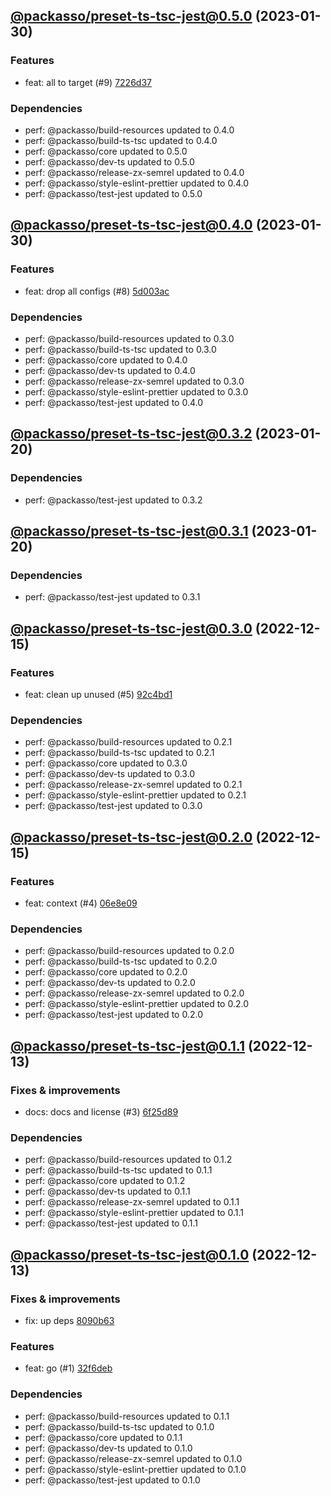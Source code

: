 ## [@packasso/preset-ts-tsc-jest@0.5.0](https://github.com/qiwi/packasso/compare/2023.1.30-packasso.preset-ts-tsc-jest.0.4.0-f0...2023.1.30-packasso.preset-ts-tsc-jest.0.5.0-f0) (2023-01-30)

### Features
* feat: all to target (#9) [7226d37](https://github.com/qiwi/packasso/commit/7226d37332bcc2df4bf1236704f283b473f30bc3)

### Dependencies
* perf: @packasso/build-resources updated to 0.4.0
* perf: @packasso/build-ts-tsc updated to 0.4.0
* perf: @packasso/core updated to 0.5.0
* perf: @packasso/dev-ts updated to 0.5.0
* perf: @packasso/release-zx-semrel updated to 0.4.0
* perf: @packasso/style-eslint-prettier updated to 0.4.0
* perf: @packasso/test-jest updated to 0.5.0

## [@packasso/preset-ts-tsc-jest@0.4.0](https://github.com/qiwi/packasso/compare/2023.1.20-packasso.preset-ts-tsc-jest.0.3.2-f0...2023.1.30-packasso.preset-ts-tsc-jest.0.4.0-f0) (2023-01-30)

### Features
* feat: drop all configs (#8) [5d003ac](https://github.com/qiwi/packasso/commit/5d003ac6bd4feb8d26207aaa594af03f79080c97)

### Dependencies
* perf: @packasso/build-resources updated to 0.3.0
* perf: @packasso/build-ts-tsc updated to 0.3.0
* perf: @packasso/core updated to 0.4.0
* perf: @packasso/dev-ts updated to 0.4.0
* perf: @packasso/release-zx-semrel updated to 0.3.0
* perf: @packasso/style-eslint-prettier updated to 0.3.0
* perf: @packasso/test-jest updated to 0.4.0

## [@packasso/preset-ts-tsc-jest@0.3.2](https://github.com/qiwi/packasso/compare/2023.1.20-packasso.preset-ts-tsc-jest.0.3.1-f0...2023.1.20-packasso.preset-ts-tsc-jest.0.3.2-f0) (2023-01-20)

### Dependencies
* perf: @packasso/test-jest updated to 0.3.2

## [@packasso/preset-ts-tsc-jest@0.3.1](https://github.com/qiwi/packasso/compare/2022.12.15-packasso.preset-ts-tsc-jest.0.3.0-f0...2023.1.20-packasso.preset-ts-tsc-jest.0.3.1-f0) (2023-01-20)

### Dependencies
* perf: @packasso/test-jest updated to 0.3.1

## [@packasso/preset-ts-tsc-jest@0.3.0](https://github.com/qiwi/packasso/compare/2022.12.15-packasso.preset-ts-tsc-jest.0.2.0-f0...2022.12.15-packasso.preset-ts-tsc-jest.0.3.0-f0) (2022-12-15)

### Features
* feat: clean up unused (#5) [92c4bd1](https://github.com/qiwi/packasso/commit/92c4bd1174215a1de46b4361ef523d2885ef4090)

### Dependencies
* perf: @packasso/build-resources updated to 0.2.1
* perf: @packasso/build-ts-tsc updated to 0.2.1
* perf: @packasso/core updated to 0.3.0
* perf: @packasso/dev-ts updated to 0.3.0
* perf: @packasso/release-zx-semrel updated to 0.2.1
* perf: @packasso/style-eslint-prettier updated to 0.2.1
* perf: @packasso/test-jest updated to 0.3.0

## [@packasso/preset-ts-tsc-jest@0.2.0](https://github.com/qiwi/packasso/compare/2022.12.13-packasso.preset-ts-tsc-jest.0.1.1-f0...2022.12.15-packasso.preset-ts-tsc-jest.0.2.0-f0) (2022-12-15)

### Features
* feat: context (#4) [06e8e09](https://github.com/qiwi/packasso/commit/06e8e09822bb3a6dc75724ddfc37346e66738d81)

### Dependencies
* perf: @packasso/build-resources updated to 0.2.0
* perf: @packasso/build-ts-tsc updated to 0.2.0
* perf: @packasso/core updated to 0.2.0
* perf: @packasso/dev-ts updated to 0.2.0
* perf: @packasso/release-zx-semrel updated to 0.2.0
* perf: @packasso/style-eslint-prettier updated to 0.2.0
* perf: @packasso/test-jest updated to 0.2.0

## [@packasso/preset-ts-tsc-jest@0.1.1](https://github.com/qiwi/packasso/compare/2022.12.13-packasso.preset-ts-tsc-jest.0.1.0-f0...2022.12.13-packasso.preset-ts-tsc-jest.0.1.1-f0) (2022-12-13)

### Fixes & improvements
* docs: docs and license (#3) [6f25d89](https://github.com/qiwi/packasso/commit/6f25d89ef23c3d2aeaf22f6e96418d46fccad5c2)

### Dependencies
* perf: @packasso/build-resources updated to 0.1.2
* perf: @packasso/build-ts-tsc updated to 0.1.1
* perf: @packasso/core updated to 0.1.2
* perf: @packasso/dev-ts updated to 0.1.1
* perf: @packasso/release-zx-semrel updated to 0.1.1
* perf: @packasso/style-eslint-prettier updated to 0.1.1
* perf: @packasso/test-jest updated to 0.1.1

## [@packasso/preset-ts-tsc-jest@0.1.0](https://github.com/qiwi/packasso/compare/undefined...2022.12.13-packasso.preset-ts-tsc-jest.0.1.0-f0) (2022-12-13)

### Fixes & improvements
* fix: up deps [8090b63](https://github.com/qiwi/packasso/commit/8090b63b46a0cf4ede63a3336933624ccd0e3bf6)

### Features
* feat: go (#1) [32f6deb](https://github.com/qiwi/packasso/commit/32f6deb5beb4461c3aef00cb55f460ed9e4c9790)

### Dependencies
* perf: @packasso/build-resources updated to 0.1.1
* perf: @packasso/build-ts-tsc updated to 0.1.0
* perf: @packasso/core updated to 0.1.1
* perf: @packasso/dev-ts updated to 0.1.0
* perf: @packasso/release-zx-semrel updated to 0.1.0
* perf: @packasso/style-eslint-prettier updated to 0.1.0
* perf: @packasso/test-jest updated to 0.1.0
